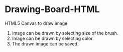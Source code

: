 # Drawing-Board-HTML

HTML5 Canvas to draw image

1. Image can be drawn by selecting size of the brush.
2. Image can be drawn by selecting color.
3. The drawn image can be saved.
